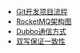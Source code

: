   + [Git开发项目流程](draw/Git开发项目流程.md)
  + [RocketMQ架构图](draw/RocketMQ架构图.md)
  + [Dubbo通信方式](draw/Dubbo通信方式.md)
  + [双写保证一致性](draw/双写保证一致性.md)